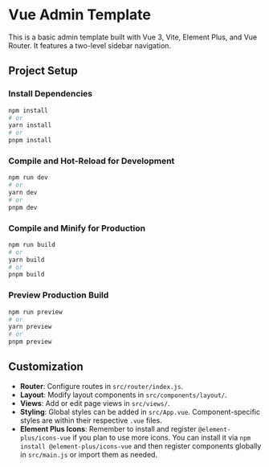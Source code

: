 # Vue Admin Template

This is a basic admin template built with Vue 3, Vite, Element Plus, and Vue Router.
It features a two-level sidebar navigation.

## Project Setup

### Install Dependencies

```bash
npm install
# or
yarn install
# or
pnpm install
```

### Compile and Hot-Reload for Development

```bash
npm run dev
# or
yarn dev
# or
pnpm dev
```

### Compile and Minify for Production

```bash
npm run build
# or
yarn build
# or
pnpm build
```

### Preview Production Build

```bash
npm run preview
# or
yarn preview
# or
pnpm preview
```

## Customization

- **Router**: Configure routes in `src/router/index.js`.
- **Layout**: Modify layout components in `src/components/layout/`.
- **Views**: Add or edit page views in `src/views/`.
- **Styling**: Global styles can be added in `src/App.vue`. Component-specific styles are within their respective `.vue` files.
- **Element Plus Icons**: Remember to install and register `@element-plus/icons-vue` if you plan to use more icons. You can install it via `npm install @element-plus/icons-vue` and then register components globally in `src/main.js` or import them as needed.
